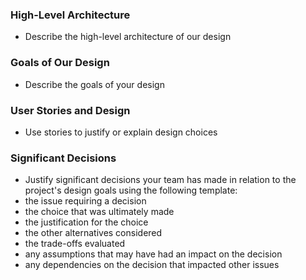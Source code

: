 ### High-Level Architecture
* Describe the high-level architecture of our design

### Goals of Our Design
* Describe the goals of your design

### User Stories and Design
* Use stories to justify or explain design choices

### Significant Decisions
* Justify significant decisions your team has made in relation to the project's design goals using the following template:
* the issue requiring a decision
* the choice that was ultimately made
* the justification for the choice
* the other alternatives considered
* the trade-offs evaluated
* any assumptions that may have had an impact on the decision
* any dependencies on the decision that impacted other issues